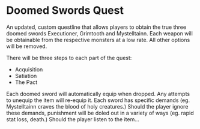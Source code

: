 Doomed Swords Quest
===================

An updated, custom questline that allows players to obtain the true three doomed swords Executioner, Grimtooth and Mystelltainn. Each weapon will be obtainable from the respective monsters at a low rate. All other options will be removed.<br>

There will be three steps to each part of the quest:
* Acquisition
* Satiation
* The Pact

Each doomed sword will automatically equip when dropped. Any attempts to unequip the item will re-equip it. Each sword has specific demands (eg. Mystelltainn craves the blood of holy creatures.) Should the player ignore these demands, punishment will be doled out in a variety of ways (eg. rapid stat loss, death.) Should the player listen to the item...
